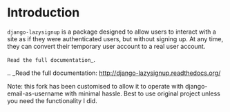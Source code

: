 Introduction
============

``django-lazysignup`` is a package designed to allow users to interact with a
site as if they were authenticated users, but without signing up. At any time,
they can convert their temporary user account to a real user account.

`Read the full documentation`_.

.. _Read the full documentation: http://django-lazysignup.readthedocs.org/

Note: this fork has been customised to allow it to operate with django-email-as-username 
with minimal hassle. Best to use original project unless you need the functionality I did.
